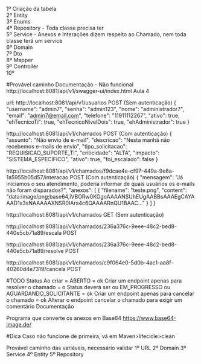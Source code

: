 1º Criação da tabela <br>
2º Entity <br>
3º Enums <br>
4º Repository - Toda classe precisa ter<br>
5º Service - Anexos e Interações dizem respeito ao Chamado, nem toda classe terá um service<br>
6º Domain <br>
7º Dto <br>
8º Mapper <br>
9º Controller <br>
10º <br>



#Provável caminho Documentação - Não funcional
http://localhost:8081/api/v1/swagger-ui/index.html
Aula 4


url: http://localhost:8081/api/v1/usuarios
POST (Sem autenticação)
{
"username": "admin7",
"senha": "admin123",
"nome": "administrador7",
"email": "admin7@email.com",
"telefone": "11911112267",
"ativo": true,
"ehTecnicoTi": true,
"ehTecnicoNivelDois": true,
"ehAdministrador": true
}


http://localhost:8081/api/v1/chamados
POST (Com autenticação)
{
"assunto": "Não envio de e-mail",
"descricao": "Nesta manhã não recebemos e-mails de envio",
"tipo_solicitacao": "REQUISICAO_SUPORTE_TI",
"criticidade": "ALTA",
"impacto": "SISTEMA_ESPECIFICO",
"ativo": true,
"foi_escalado": false
}

http://localhost:8081/api/v1/chamados/f9dcae4e-cf97-449a-9e8a-1a5955b05d57/interacao
POST (Com autenticação)
{
"mensagem": "Já iniciamos o seu atendimento, poderia informar de quais usuários os e-mails não foram disparados?",
"anexos": [
{
"filename": "teste.png",
"content": "data:image/png;base64,iVBORw0KGgoAAAANSUhEUgAABBsAAAEgCAYAAAD1x3sNAAAAAXNSR0IArs4c6QAAAARnQU1BAAC..."
}
]
}

http://localhost:8081/api/v1/chamados
GET (Sem autenticação)

http://localhost:8081/api/v1/chamados/236a376c-9eee-48c2-bed8-440e5cb71a89/escala
POST

http://localhost:8081/api/v1/chamados/236a376c-9eee-48c2-bed8-440e5cb71a89/resolve
POST

http://localhost:8081/api/v1/chamados/c9f064e0-5d0b-4ac1-aa8f-40260d4e7319/cancela
POST


#TODO Status
Ao criar = ABERTO = ok
Criar um endpoint apenas para resolver o chamado = o Status deverá ser ou EM_PROGRESSO ou AGUARDANDO_SOLICITANTE = ok
Criar um endpoint apenas para cancelar o chamado = ok
Alterar o endpoint cancelar o chamado para exigir um comentário
Documentação

Programa que converte os anexos em Base64
https://www.base64-image.de/

#Dica
Caso não funcione de primeira, vá em Maven>lifecicle>clean

Provável caminho das variáveis, necessário validar
1º URL
2º Domain
3º Service
4º Entity 
5º Repository


